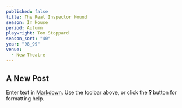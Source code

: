 ```yaml
---
published: false
title: The Real Inspector Hound
season: In House
period: Autumn
playwright: Tom Stoppard
season_sort: "40"
year: "98_99"
venue: 
  - New Theatre
---
```


## A New Post

Enter text in [Markdown](http://daringfireball.net/projects/markdown/). Use the toolbar above, or click the **?** button for formatting help.
